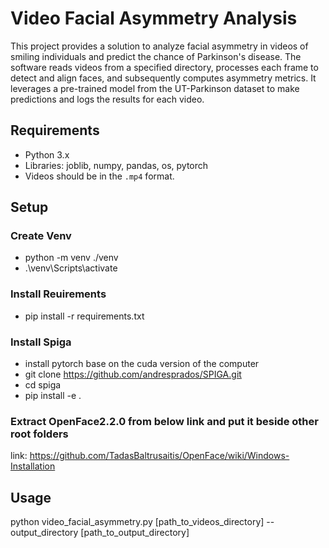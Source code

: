 # Video Facial Asymmetry Analysis

This project provides a solution to analyze facial asymmetry in videos of smiling individuals and predict the chance of Parkinson's disease. The software reads videos from a specified directory, processes each frame to detect and align faces, and subsequently computes asymmetry metrics. It leverages a pre-trained model from the UT-Parkinson dataset to make predictions and logs the results for each video.


## Requirements
- Python 3.x
- Libraries: joblib, numpy, pandas, os, pytorch
- Videos should be in the `.mp4` format.


## Setup

### Create Venv
- python -m venv ./venv
- .\venv\Scripts\activate

### Install Reuirements
- pip install -r requirements.txt

### Install Spiga
- install pytorch base on the cuda version of the computer
- git clone https://github.com/andresprados/SPIGA.git
- cd spiga
- pip install -e .

### Extract OpenFace2.2.0 from below link and put it beside other root folders

link: https://github.com/TadasBaltrusaitis/OpenFace/wiki/Windows-Installation

## Usage
python video_facial_asymmetry.py \[path_to_videos_directory\] --output_directory \[path_to_output_directory\]